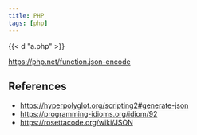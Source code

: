 ```yaml
---
title: PHP
tags: [php]
---
```


{{< d "a.php" >}}

<https://php.net/function.json-encode>

## References

- <https://hyperpolyglot.org/scripting2#generate-json>
- <https://programming-idioms.org/idiom/92>
- <https://rosettacode.org/wiki/JSON>
